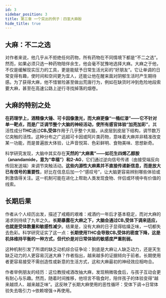 ```yaml
---
id: 3
sidebar_position: 3
title: 第三章 一个突出的例子：四氢大麻酚
hide_title: true
---
```


## 大麻：不二之选
对作者来说，他几乎从不拒绝任何药物，所有药物在不同情境下都是“不二之选”。然而，如果必须只选一种药物陪伴余生，他会毫不犹豫地选择大麻。大麻之于他，不仅是缓解现实压力的工具，更是能赋予日常生活光彩的“好朋友”。它让单调的日常变得有趣，使时间和空间更为宜人，还能让他在醒来面对阴郁生活时产生期待感。为了获得大麻，他不惜冒险甚至做出荒唐行为，例如在缺货时冲到危险地段索要大麻，甚至在高速公路上逆行寻找掉落的烟卷。

## 大麻的特别之处
**在药理学上，酒精像大锤、可卡因像激光，而大麻更像“一桶红漆”——它不针对单一靶点，而是广泛调节整个大脑的神经活动，使所有感官体验“加亮加彩”**。其活性成分**THC**通过**CB₁受体**作用于几乎整个大脑，从皮层到皮层下结构，调节数万亿突触的活性。这种分布之广远超可卡因或阿片类药物，意味着大麻并非精准改变某一功能，而是普遍放大体验，让声音悦耳、色彩鲜明、食物美味、思想新奇。

科学研究发现，大脑中其实存在**天然的“大麻素”——如花生四烯乙醇胺（anandamide，意为“幸福”）和2-AG**，它们通过逆向信号传递（由接受端反向传回发送端）来调节突触活动。**这些内源性大麻素并不直接传递新信息，而是放大已有信号的重要性**，好比在信息后加一个“感叹号”，让大脑更容易辨别哪些体验或刺激值得关注。这一机制可能在进化上帮助人类发现食物、伴侣或环境中有价值的线索。

## 长期后果
作者从个人经历出发，描述了戒瘾的艰难：戒酒约一年后才基本稳定，而对大麻的渴求则持续了九年之久。**长期暴露在大麻之下，大脑会通过CB₁受体下调来适应，也就是受体数量和敏感性减少**。结果是，没有大麻的日子显得枯燥乏味，一切都失去色彩。科学研究证实了这一点：**长期使用THC会导致CB₁受体的密度下降，这是机体维持平衡的一种方式，但代价是对日常体验的敏感度严重削弱。**

这种机制引发了所谓的缺乏动机综合征争论：到底是大麻让人缺乏动力，还是天生缺乏动力的人更容易沉迷大麻？作者指出，越来越多的证据倾向于前者。长期使用者更容易接受不需创造性或新意的生活方式，这和大麻最初的神经效应相吻合。

作者举例朋友的经历：这位教授戒酒改抽大麻，发现稍微吸食后，与孩子互动会更有耐心与乐趣。然而，随着时间推移，他坦言不吸食时，陪伴孩子的体验变得“越来越烦人、越来越乏味”。这反映了长期大麻使用的恶性循环：受体下调→日常体验失去吸引力→依赖增强→再使用。